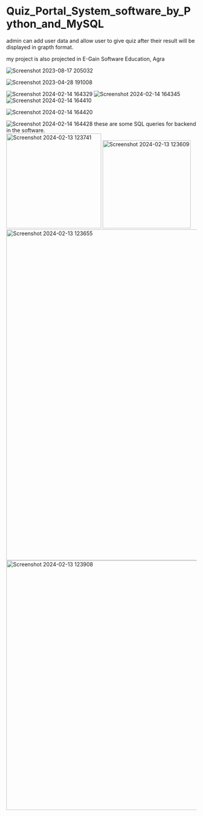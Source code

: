 # Quiz_Portal_System_software_by_Python_and_MySQL
admin can add user data and allow user to give quiz after their result will be displayed in grapth format.

my project is also projected in E-Gain Software Education, Agra

![Screenshot 2023-08-17 205032](https://github.com/saarim95/Quiz-Portal-Software-by-using-Python-and-MySQL/assets/140258820/572d7eef-d3b2-4414-a796-494022c72e9e)


![Screenshot 2023-04-28 191008](https://github.com/saarim95/Quiz-Portal-Software-by-using-Python-and-MySQL/assets/140258820/e906e7b5-c433-4b29-b60d-915448f794ad)


![Screenshot 2024-02-14 164329](https://github.com/saarim95/Quiz-Portal-Software-by-using-Python-and-MySQL/assets/140258820/92ca2622-dbab-4d5f-ae41-b21ce6e236ac)
![Screenshot 2024-02-14 164345](https://github.com/saarim95/Quiz-Portal-Software-by-using-Python-and-MySQL/assets/140258820/83479c49-57be-4c59-bfbc-92ac0b64c6f0)
![Screenshot 2024-02-14 164410](https://github.com/saarim95/Quiz-Portal-Software-by-using-Python-and-MySQL/assets/140258820/19043061-e542-443c-a090-b1432160aa61)

![Screenshot 2024-02-14 164420](https://github.com/saarim95/Quiz-Portal-Software-by-using-Python-and-MySQL/assets/140258820/33069fed-0273-4c69-b71f-54ce9217d508)


![Screenshot 2024-02-14 164428](https://github.com/saarim95/Quiz-Portal-Software-by-using-Python-and-MySQL/assets/140258820/346eefe9-5a07-41a4-b482-bbd4a2360b85)
these are some SQL queries for backend in the software. <br>
<img width="251" alt="Screenshot 2024-02-13 123741" src="https://github.com/saarim95/Quiz-Portal-Software-by-using-Python-and-MySQL/assets/140258820/d2ce0790-3354-45a6-be71-fd81cc0cfee7">
<img width="233" alt="Screenshot 2024-02-13 123609" src="https://github.com/saarim95/Quiz-Portal-Software-by-using-Python-and-MySQL/assets/140258820/52b73cb0-fa53-420d-bfb3-d8197f781a7e">
<img width="876" alt="Screenshot 2024-02-13 123655" src="https://github.com/saarim95/Quiz-Portal-Software-by-using-Python-and-MySQL/assets/140258820/8a8bc445-e821-4b28-a539-744e3ba72f88">
<img width="661" alt="Screenshot 2024-02-13 123908" src="https://github.com/saarim95/Quiz-Portal-Software-by-using-Python-and-MySQL/assets/140258820/e56c1f56-a7f2-4772-be51-cfa2fe12c860">
